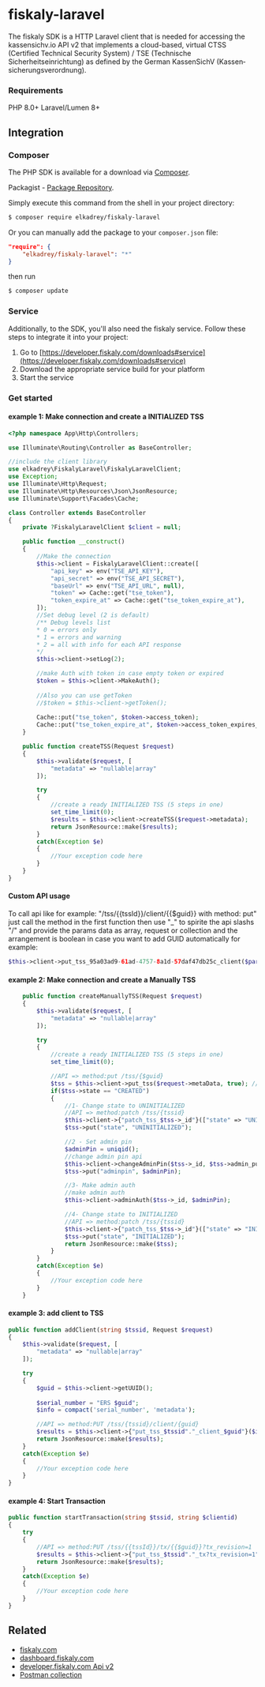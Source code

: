 # fiskaly-laravel

The fiskaly SDK is a HTTP Laravel client that is needed for accessing the kassensichv.io API v2 that implements a cloud-based, virtual CTSS (Certified Technical Security System) / TSE (Technische Sicherheitseinrichtung) as defined by the German KassenSichV (Kassen­sich­er­ungsver­ord­nung).

### Requirements
PHP 8.0+
Laravel/Lumen 8+

## Integration

### Composer

The PHP SDK is available for a download via [Composer](https://getcomposer.org/).

Packagist - [Package Repository](https://packagist.org/packages/fiskaly/fiskaly-sdk-php).

Simply execute this command from the shell in your project directory:

```bash
$ composer require elkadrey/fiskaly-laravel
```

Or you can manually add the package to your `composer.json` file:

```json
"require": {
    "elkadrey/fiskaly-laravel": "*"
}
```
then run 
```bash 
$ composer update 
```

### Service

Additionally, to the SDK, you'll also need the fiskaly service. Follow these steps to integrate it into your project:

1. Go to [https://developer.fiskaly.com/downloads#service](https://developer.fiskaly.com/downloads#service)
2. Download the appropriate service build for your platform
3. Start the service

### Get started

#### example 1: Make connection and create a INITIALIZED TSS

```php
<?php namespace App\Http\Controllers;

use Illuminate\Routing\Controller as BaseController;

//include the client library
use elkadrey\FiskalyLaravel\FiskalyLaravelClient;
use Exception;
use Illuminate\Http\Request;
use Illuminate\Http\Resources\Json\JsonResource;
use Illuminate\Support\Facades\Cache;

class Controller extends BaseController
{
    private ?FiskalyLaravelClient $client = null;

    public function __construct()
    {
        //Make the connection
        $this->client = FiskalyLaravelClient::create([
            "api_key" => env("TSE_API_KEY"), 
            "api_secret" => env("TSE_API_SECRET"), 
            "baseUrl" => env("TSE_API_URL", null),
            "token" => Cache::get("tse_token"),
            "token_expire_at" => Cache::get("tse_token_expire_at"),
        ]);
        //Set debug level (2 is default)
        /** Debug levels list
        * 0 = errors only
        * 1 = errors and warning
        * 2 = all with info for each API response
        */
        $this->client->setLog(2);

        //make Auth with token in case empty token or expired
        $token = $this->client->MakeAuth();
        
        //Also you can use getToken
        //$token = $this->client->getToken();
        
        Cache::put("tse_token", $token->access_token);
        Cache::put("tse_token_expire_at", $token->access_token_expires_at);
    }

    public function createTSS(Request $request)
    {
        $this->validate($request, [
            "metadata" => "nullable|array"
        ]);

        try
        {
            //create a ready INITIALIZED TSS (5 steps in one)
            set_time_limit(0);
            $results = $this->client->createTSS($request->metadata);
            return JsonResource::make($results);
        }
        catch(Exception $e)
        {
            //Your exception code here
        }
    }
}
```

#### Custom API usage
To call api like for example: "/tss/{{tssId}}/client/{{$guid}} with method: put" just call the method in the first function then use "_" to spirite the api slashs "/" 
and provide the params data as array, request or collection and the arrangement is boolean in case you want to add GUID automatically for example:
```php
$this->client->put_tss_95a03ad9-61ad-4757-8a1d-57daf47db25c_client($params, true);
```

#### example 2: Make connection and create a Manually TSS

```php
    public function createManuallyTSS(Request $request)
    {
        $this->validate($request, [
            "metadata" => "nullable|array"
        ]);

        try
        {
            //create a ready INITIALIZED TSS (5 steps in one)
            set_time_limit(0);

            //API => method:put /tss/{$guid}
            $tss = $this->client->put_tss($request->metaData, true); //return laravel collection 
            if($tss->state == "CREATED")
            {
                //1- Change state to UNINITIALIZED
                //API => method:patch /tss/{tssid}
                $this->client->{"patch_tss_$tss->_id"}(["state" => "UNINITIALIZED"]);
                $tss->put("state", "UNINITIALIZED");

                //2 - Set admin pin
                $adminPin = uniqid();
                //change admin pin api
                $this->client->changeAdminPin($tss->_id, $tss->admin_puk, $adminPin);                
                $tss->put("adminpin", $adminPin);

                //3- Make admin auth
                //make admin auth
                $this->client->adminAuth($tss->_id, $adminPin);

                //4- Change state to INITIALIZED
                //API => method:patch /tss/{tssid}
                $this->client->{"patch_tss_$tss->_id"}(["state" => "INITIALIZED"]);                
                $tss->put("state", "INITIALIZED");
                return JsonResource::make($tss);
            }
        }
        catch(Exception $e)
        {
            //Your exception code here
        }
    }
```

#### example 3: add client to TSS

```php
public function addClient(string $tssid, Request $request)
{
    $this->validate($request, [
        "metadata" => "nullable|array"
    ]);

    try
    {
        $guid = $this->client->getUUID();
        
        $serial_number = "ERS $guid";
        $info = compact('serial_number', 'metadata');

        //API => method:PUT /tss/{tssid}/client/{guid}
        $results = $this->client->{"put_tss_$tssid"."_client_$guid"}($info);
        return JsonResource::make($results);
    }
    catch(Exception $e)
    {
        //Your exception code here
    }
}
```

#### example 4: Start Transaction

```php
public function startTransaction(string $tssid, string $clientid)
{
    try
    {
        //API => method:PUT /tss/{{tssId}}/tx/{{$guid}}?tx_revision=1
        $results = $this->client->{"put_tss_$tssid"."_tx?tx_revision=1"}(["state" => "ACTIVE", "client_id" => $clientid], true);
        return JsonResource::make($results);
    }
    catch(Exception $e)
    {
        //Your exception code here
    }
}
```

## Related

* [fiskaly.com](https://fiskaly.com)
* [dashboard.fiskaly.com](https://dashboard.fiskaly.com)
* [developer.fiskaly.com Api v2](https://developer.fiskaly.com/api/kassensichv/v2)
* [ Postman collection ](https://developer.fiskaly.com/api/kassensichv/v2#section/How-to-raise-an-Issue)
